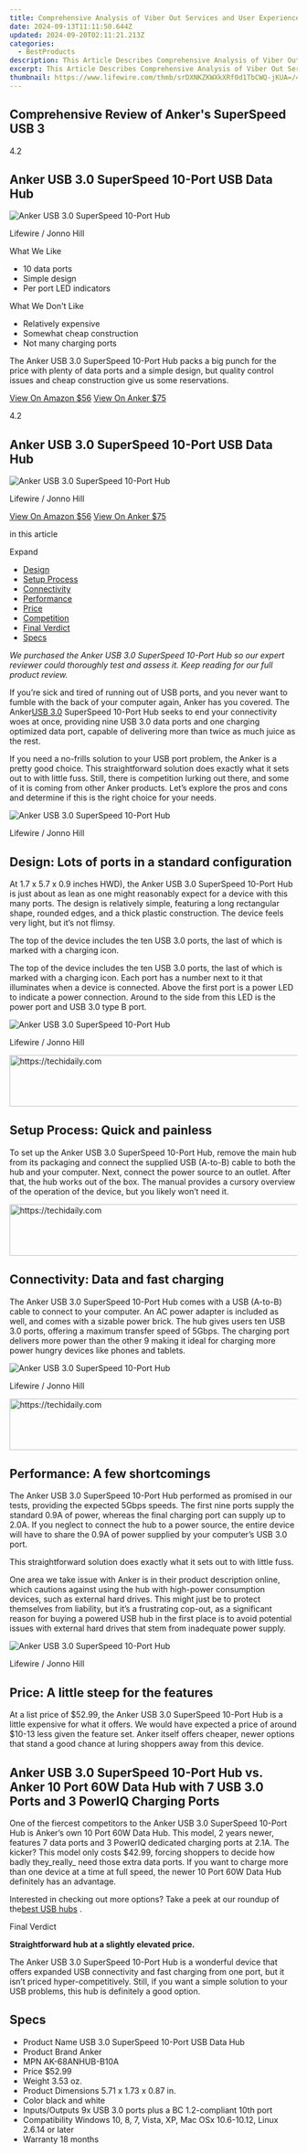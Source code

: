 ```yaml
---
title: Comprehensive Analysis of Viber Out Services and User Experience
date: 2024-09-13T11:11:50.644Z
updated: 2024-09-20T02:11:21.213Z
categories:
  - BestProducts
description: This Article Describes Comprehensive Analysis of Viber Out Services and User Experience
excerpt: This Article Describes Comprehensive Analysis of Viber Out Services and User Experience
thumbnail: https://www.lifewire.com/thmb/srDXNKZKWXkXRf0d1TbCWQ-jKUA=/400x300/filters:no_upscale():max_bytes(150000):strip_icc():format(webp)/viber-logo-sysflash-5bbbb2a546e0fb00263006ec.jpg
---
```


## Comprehensive Review of Anker's SuperSpeed USB 3

4.2

## Anker USB 3.0 SuperSpeed 10-Port USB Data Hub

![Anker USB 3.0 SuperSpeed 10-Port Hub](https://www.lifewire.com/thmb/xWT9vtGHKtgfNtDh5brQ807gNrI=/1000x1000/filters:no_upscale():max_bytes(150000):strip_icc():format(webp)/Anker_UsbHubs_4LW4142295_HeroSquare-4e0d4d2c9d45472d9dd2c8f06caed680.jpg)

 Lifewire / Jonno Hill

 What We Like

* 10 data ports
* Simple design
* Per port LED indicators

 What We Don't Like

* Relatively expensive
* Somewhat cheap construction
* Not many charging ports

 The Anker USB 3.0 SuperSpeed 10-Port Hub packs a big punch for the price with plenty of data ports and a simple design, but quality control issues and cheap construction give us some reservations.

[View On Amazon $56](https://www.amazon.com/dp/B005NGQWL2/?tag=lifewire-onsite-prod-20&ascsubtag=4780179%7Cnd1c36150aa95454f9ca28a4a76894b8a11%7CB005NGQWL2) [View On Anker $75](https://us.anker.com/products/o7510)

4.2

## Anker USB 3.0 SuperSpeed 10-Port USB Data Hub

![Anker USB 3.0 SuperSpeed 10-Port Hub](https://www.lifewire.com/thmb/pBJOSnO1n_b2MqS-1_5tELF2Z3M=/450x450/filters:no_upscale():max_bytes(150000):strip_icc():format(webp)/Anker_UsbHubs_4LW4142295_HeroSquare-4e0d4d2c9d45472d9dd2c8f06caed680.jpg)

 Lifewire / Jonno Hill

[View On Amazon $56](https://www.amazon.com/dp/B005NGQWL2/?tag=lifewire-onsite-prod-20&ascsubtag=4780179%7Cnd1c36150aa95454f9ca28a4a76894b8a11%7CB005NGQWL2) [View On Anker $75](https://us.anker.com/products/o7510)

 in this article

 Expand

* [Design](https://www.lifewire.com/#toc-design-lots-of-ports-in-a-standard-configuration)
* [Setup Process](https://www.lifewire.com/#toc-setup-process-quick-and-painless)
* [Connectivity](https://www.lifewire.com/#toc-connectivity-data-and-fast-charging)
* [Performance](https://www.lifewire.com/#toc-performance-a-few-shortcomings)
* [Price](https://www.lifewire.com/#toc-price-a-little-steep-for-the-features)
* [Competition](https://www.lifewire.com/#toc-anker-usb-30-superspeed-10-port-hub-vs-anker-10-port-60w-data-hub-with-7-usb-30-ports-and-3-poweriq-charging-ports)
* [Final Verdict](https://www.lifewire.com/#toc-final-verdict)
* [Specs](https://www.lifewire.com/#toc-full-spec)

 _We purchased the Anker USB 3.0 SuperSpeed 10-Port Hub so our expert reviewer could thoroughly test and assess it. Keep reading for our full product review._

 If you’re sick and tired of running out of USB ports, and you never want to fumble with the back of your computer again, Anker has you covered. The Anker[USB 3.0](https://www.lifewire.com/what-is-usb-3-0-2626038) SuperSpeed 10-Port Hub seeks to end your connectivity woes at once, providing nine USB 3.0 data ports and one charging optimized data port, capable of delivering more than twice as much juice as the rest.

 If you need a no-frills solution to your USB port problem, the Anker is a pretty good choice. This straightforward solution does exactly what it sets out to with little fuss. Still, there is competition lurking out there, and some of it is coming from other Anker products. Let’s explore the pros and cons and determine if this is the right choice for your needs.

![Anker USB 3.0 SuperSpeed 10-Port Hub](https://www.lifewire.com/thmb/kGkNOMrJekQ_xSVZJ4N4nLG1il0=/1500x0/filters:no_upscale():max_bytes(150000):strip_icc():format(webp)/Anker_UsbHubs_4LW4142295_02-dbb624f3c041432baecfa2701dbc933a.jpg)

 Lifewire / Jonno Hill

## **Design: Lots of ports in a standard configuration**

 At 1.7 x 5.7 x 0.9 inches HWD), the Anker USB 3.0 SuperSpeed 10-Port Hub is just about as lean as one might reasonably expect for a device with this many ports. The design is relatively simple, featuring a long rectangular shape, rounded edges, and a thick plastic construction. The device feels very light, but it’s not flimsy.

 The top of the device includes the ten USB 3.0 ports, the last of which is marked with a charging icon.

 The top of the device includes the ten USB 3.0 ports, the last of which is marked with a charging icon. Each port has a number next to it that illuminates when a device is connected. Above the first port is a power LED to indicate a power connection. Around to the side from this LED is the power port and USB 3.0 type B port.

![Anker USB 3.0 SuperSpeed 10-Port Hub](https://www.lifewire.com/thmb/tQ3zuDbd3YhyVxZS3iM0i5RcsOc=/1500x0/filters:no_upscale():max_bytes(150000):strip_icc():format(webp)/Anker_UsbHubs_4LW4142295_03-1167acd92ea14e1db605adf2154e0d60.jpg)

 Lifewire / Jonno Hill

<!-- affiliate ads begin -->
<a href="https://appsumo.8odi.net/c/5597632/2151893/7443" target="_top" id="2151893">
  <img src="//a.impactradius-go.com/display-ad/7443-2151893" border="0" alt="https://techidaily.com" width="728" height="90"/>
</a>
<img height="0" width="0" src="https://appsumo.8odi.net/i/5597632/2151893/7443" style="position:absolute;visibility:hidden;" border="0" />
<!-- affiliate ads end -->

## **Setup Process: Quick and painless**

 To set up the Anker USB 3.0 SuperSpeed 10-Port Hub, remove the main hub from its packaging and connect the supplied USB (A-to-B) cable to both the hub and your computer. Next, connect the power source to an outlet. After that, the hub works out of the box. The manual provides a cursory overview of the operation of the device, but you likely won’t need it.

<!-- affiliate ads begin -->
<a href="https://bluettius.sjv.io/c/5597632/2139115/17108" target="_top" id="2139115">
  <img src="//a.impactradius-go.com/display-ad/17108-2139115" border="0" alt="https://techidaily.com" width="728" height="90"/>
</a>
<img height="0" width="0" src="https://bluettius.sjv.io/i/5597632/2139115/17108" style="position:absolute;visibility:hidden;" border="0" />
<!-- affiliate ads end -->

## **Connectivity: Data and fast charging**

 The Anker USB 3.0 SuperSpeed 10-Port Hub comes with a USB (A-to-B) cable to connect to your computer. An AC power adapter is included as well, and comes with a sizable power brick. The hub gives users ten USB 3.0 ports, offering a maximum transfer speed of 5Gbps. The charging port delivers more power than the other 9 making it ideal for charging more power hungry devices like phones and tablets.

![Anker USB 3.0 SuperSpeed 10-Port Hub](https://www.lifewire.com/thmb/LqAWiFxZU1YqrVq2KbjQzkz6xMI=/1500x0/filters:no_upscale():max_bytes(150000):strip_icc():format(webp)/Anker_UsbHubs_4LW4142295_04-0c115139eb2842759c6a8ceb22719901.jpg)

 Lifewire / Jonno Hill

<!-- affiliate ads begin -->
<a href="https://appsumo.8odi.net/c/5597632/2087389/7443" target="_top" id="2087389">
  <img src="//a.impactradius-go.com/display-ad/7443-2087389" border="0" alt="https://techidaily.com" width="728" height="90"/>
</a>
<img height="0" width="0" src="https://appsumo.8odi.net/i/5597632/2087389/7443" style="position:absolute;visibility:hidden;" border="0" />
<!-- affiliate ads end -->

## **Performance: A few shortcomings**

 The Anker USB 3.0 SuperSpeed 10-Port Hub performed as promised in our tests, providing the expected 5Gbps speeds. The first nine ports supply the standard 0.9A of power, whereas the final charging port can supply up to 2.0A. If you neglect to connect the hub to a power source, the entire device will have to share the 0.9A of power supplied by your computer’s USB 3.0 port.

 This straightforward solution does exactly what it sets out to with little fuss.

 One area we take issue with Anker is in their product description online, which cautions against using the hub with high-power consumption devices, such as external hard drives. This might just be to protect themselves from liability, but it’s a frustrating cop-out, as a significant reason for buying a powered USB hub in the first place is to avoid potential issues with external hard drives that stem from inadequate power supply.

![Anker USB 3.0 SuperSpeed 10-Port Hub](https://www.lifewire.com/thmb/fKjtHR68Qc_w-DpUN_vILXXO77o=/1500x0/filters:no_upscale():max_bytes(150000):strip_icc():format(webp)/Anker_UsbHubs_4LW4142295_05-418b32eddbca47968b9a9043db285b2f.jpg)

 Lifewire / Jonno Hill

## **Price: A little steep for the features**

 At a list price of $52.99, the Anker USB 3.0 SuperSpeed 10-Port Hub is a little expensive for what it offers. We would have expected a price of around $10-13 less given the feature set. Anker itself offers cheaper, newer options that stand a good chance at luring shoppers away from this device.

## **Anker USB 3.0 SuperSpeed 10-Port Hub vs. Anker 10 Port 60W Data Hub with 7 USB 3.0 Ports and 3 PowerIQ Charging Ports**

 One of the fiercest competitors to the Anker USB 3.0 SuperSpeed 10-Port Hub is Anker’s own 10 Port 60W Data Hub. This model, 2 years newer, features 7 data ports and 3 PowerIQ dedicated charging ports at 2.1A. The kicker? This model only costs $42.99, forcing shoppers to decide how badly they_really_ need those extra data ports. If you want to charge more than one device at a time at full speed, the newer 10 Port 60W Data Hub definitely has an advantage.

 Interested in checking out more options? Take a peek at our roundup of the[best USB hubs](https://www.lifewire.com/best-usb-hubs-4142295) .

 Final Verdict

**Straightforward hub at a slightly elevated price.**

 The Anker USB 3.0 SuperSpeed 10-Port Hub is a wonderful device that offers expanded USB connectivity and fast charging from one port, but it isn’t priced hyper-competitively. Still, if you want a simple solution to your USB problems, this hub is definitely a good option.

## Specs

* Product Name  USB 3.0 SuperSpeed 10-Port USB Data Hub
* Product Brand  Anker
* MPN  AK-68ANHUB-B10A
* Price  $52.99
* Weight  3.53 oz.
* Product Dimensions  5.71 x 1.73 x 0.87 in.
* Color  black and white
* Inputs/Outputs  9x USB 3.0 ports plus a BC 1.2-compliant 10th port
* Compatibility  Windows 10, 8, 7, Vista, XP, Mac OSx 10.6-10.12, Linux 2.6.14 or later
* Warranty  18 months

<ins class="adsbygoogle"
     style="display:block"
     data-ad-format="autorelaxed"
     data-ad-client="ca-pub-7571918770474297"
     data-ad-slot="1223367746"></ins>

<ins class="adsbygoogle"
     style="display:block"
     data-ad-client="ca-pub-7571918770474297"
     data-ad-slot="8358498916"
     data-ad-format="auto"
     data-full-width-responsive="true"></ins>



